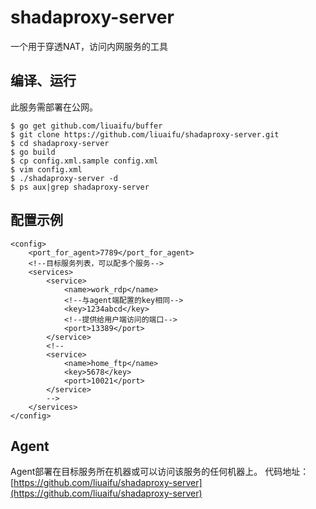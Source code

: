 # shadaproxy-server
一个用于穿透NAT，访问内网服务的工具

## 编译、运行
此服务需部署在公网。

    $ go get github.com/liuaifu/buffer
	$ git clone https://github.com/liuaifu/shadaproxy-server.git
	$ cd shadaproxy-server
	$ go build
	$ cp config.xml.sample config.xml
	$ vim config.xml
	$ ./shadaproxy-server -d
	$ ps aux|grep shadaproxy-server

## 配置示例
	<config>
		<port_for_agent>7789</port_for_agent>
		<!--目标服务列表，可以配多个服务-->
		<services>
			<service>
				<name>work_rdp</name>
				<!--与agent端配置的key相同-->
				<key>1234abcd</key>
				<!--提供给用户端访问的端口-->
				<port>13389</port>
			</service>
			<!--
			<service>
				<name>home_ftp</name>
				<key>5678</key>
				<port>10021</port>
			</service>
			-->
		</services>
	</config>

## Agent
Agent部署在目标服务所在机器或可以访问该服务的任何机器上。
代码地址：[https://github.com/liuaifu/shadaproxy-server](https://github.com/liuaifu/shadaproxy-server)
